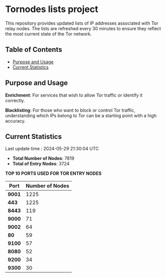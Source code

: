 # Tornodes lists project

This repository provides updated lists of IP addresses associated with Tor relay nodes. The lists are refreshed every 30 minutes to ensure they reflect the most current state of the Tor network.

## Table of Contents

- [Purpose and Usage](#purpose-and-usage)
- [Current Statistics](#current-statistics)


## Purpose and Usage

**Enrichment**: For services that wish to allow Tor traffic or identify it correctly.

**Blacklisting**: For those who want to block or control Tor traffic, understanding which IPs belong to Tor can be a starting point with a high accuracy.

## Current Statistics

Last update time : 2024-05-29 21:30:04 UTC

- **Total Number of Nodes**: 7819
- **Total of Entry Nodes**: 3724

**TOP 10 PORTS USED FOR TOR ENTRY NODES**

| **Port** | **Number of Nodes** |
|------|-----------------|
| **9001**   | 1225  |
| **443**   | 1225  |
| **8443**   | 119  |
| **9000**   | 71  |
| **9002**   | 64  |
| **80**   | 59  |
| **9100**   | 57  |
| **8080**   | 52  |
| **9200**   | 34  |
| **9300**   | 30  |

